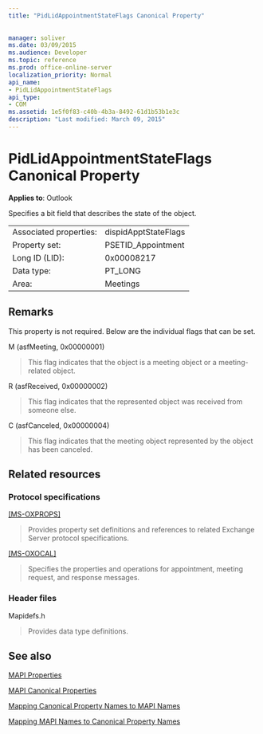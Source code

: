 ```yaml
---
title: "PidLidAppointmentStateFlags Canonical Property"
 
 
manager: soliver
ms.date: 03/09/2015
ms.audience: Developer
ms.topic: reference
ms.prod: office-online-server
localization_priority: Normal
api_name:
- PidLidAppointmentStateFlags
api_type:
- COM
ms.assetid: 1e5f0f83-c40b-4b3a-8492-61d1b53b1e3c
description: "Last modified: March 09, 2015"
---
```


# PidLidAppointmentStateFlags Canonical Property

  
  
**Applies to**: Outlook 
  
Specifies a bit field that describes the state of the object.
  
|||
|:-----|:-----|
|Associated properties:  <br/> |dispidApptStateFlags  <br/> |
|Property set:  <br/> |PSETID_Appointment  <br/> |
|Long ID (LID):  <br/> |0x00008217  <br/> |
|Data type:  <br/> |PT_LONG  <br/> |
|Area:  <br/> |Meetings  <br/> |
   
## Remarks

This property is not required. Below are the individual flags that can be set.
  
M (asfMeeting, 0x00000001)
  
> This flag indicates that the object is a meeting object or a meeting-related object.
    
R (asfReceived, 0x00000002)
  
> This flag indicates that the represented object was received from someone else.
    
C (asfCanceled, 0x00000004)
  
> This flag indicates that the meeting object represented by the object has been canceled.
    
## Related resources

### Protocol specifications

[[MS-OXPROPS]](http://msdn.microsoft.com/library/f6ab1613-aefe-447d-a49c-18217230b148%28Office.15%29.aspx)
  
> Provides property set definitions and references to related Exchange Server protocol specifications.
    
[[MS-OXOCAL]](http://msdn.microsoft.com/library/09861fde-c8e4-4028-9346-e7c214cfdba1%28Office.15%29.aspx)
  
> Specifies the properties and operations for appointment, meeting request, and response messages.
    
### Header files

Mapidefs.h
  
> Provides data type definitions.
    
## See also



[MAPI Properties](mapi-properties.md)
  
[MAPI Canonical Properties](mapi-canonical-properties.md)
  
[Mapping Canonical Property Names to MAPI Names](mapping-canonical-property-names-to-mapi-names.md)
  
[Mapping MAPI Names to Canonical Property Names](mapping-mapi-names-to-canonical-property-names.md)

